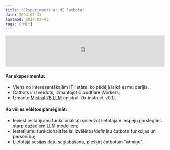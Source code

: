 ```yaml
---
title: "Eksperiments ar MI čatbotu"
date: 2024-01-31
lastmod: 2024-02-05
tags: ["MI"]
---
```


<center><iframe src="https://chat.dvilcans.com" width="100%" height="100vh" frameborder="0"></iframe></center>

#### Par eksperimentu:

* Viena no interesantākajām IT lietām, ko pēdējā laikā esmu darījis;
* Čatbots ir izveidots, izmantojot Cloudflare Workers;
* Izmanto [Mistral 7B LLM](https://mistral.ai/news/announcing-mistral-7b/) (mistral-7b-instruct-v0.1).

#### Ko vēl es vēlētos pamēģināt:

* Ieviest iestatījumu funkcionalitāti sniedzot lietotājam iespēju pārslēgties starp dažādiem LLM modeļiem;
* Iestatījumu funkcionalitāte lai izvēlētos/definētu čatbota funkcijas un personību;
* Lietotāja sesijas datu saglabāšana, piešķirt čatbotam "atmiņu".



